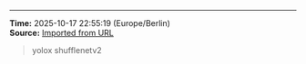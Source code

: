 

---
**Time:** 2025-10-17 22:55:19 (Europe/Berlin)  
**Source:** [Imported from URL](https://github.com/kay-cottage/Common_Automated_Scripts_Utils/blob/main/README.md)

> yolox shufflenetv2
